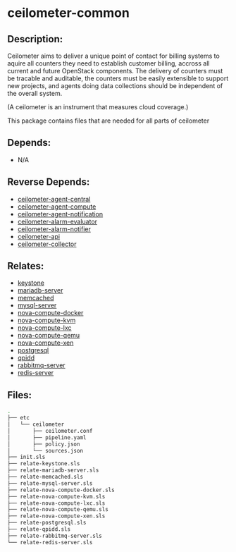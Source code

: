 # ceilometer-common

## Description:

Ceilometer aims to deliver a unique point of contact for billing systems to aquire all counters they need to establish  customer billing, accross all current and future OpenStack components. The delivery of counters must be tracable and auditable, the counters must be easily extensible to support new projects, and agents doing data collections should be independent of the overall system.

(A ceilometer is an instrument that measures cloud coverage.)

This package contains files that are needed for all parts of ceilometer

## Depends:

  -  N/A

## Reverse Depends:

  -  [ceilometer-agent-central](/salt/ceilometer-agent-central)
  -  [ceilometer-agent-compute](/salt/ceilometer-agent-compute)
  -  [ceilometer-agent-notification](/salt/ceilometer-agent-notification)
  -  [ceilometer-alarm-evaluator](/salt/ceilometer-alarm-evaluator)
  -  [ceilometer-alarm-notifier](/salt/ceilometer-alarm-notifier)
  -  [ceilometer-api](/salt/ceilometer-api)
  -  [ceilometer-collector](/salt/ceilometer-collector)

## Relates:

  -  [keystone](/salt/keystone)
  -  [mariadb-server](/salt/mariadb-server)
  -  [memcached](/salt/memcached)
  -  [mysql-server](/salt/mysql-server)
  -  [nova-compute-docker](/salt/nova-compute-docker)
  -  [nova-compute-kvm](/salt/nova-compute-kvm)
  -  [nova-compute-lxc](/salt/nova-compute-lxc)
  -  [nova-compute-qemu](/salt/nova-compute-qemu)
  -  [nova-compute-xen](/salt/nova-compute-xen)
  -  [postgresql](/salt/postgresql)
  -  [qpidd](/salt/qpidd)
  -  [rabbitmq-server](/salt/rabbitmq-server)
  -  [redis-server](/salt/redis-server)

## Files:

```bash
.
├── etc
│   └── ceilometer
│       ├── ceilometer.conf
│       ├── pipeline.yaml
│       ├── policy.json
│       └── sources.json
├── init.sls
├── relate-keystone.sls
├── relate-mariadb-server.sls
├── relate-memcached.sls
├── relate-mysql-server.sls
├── relate-nova-compute-docker.sls
├── relate-nova-compute-kvm.sls
├── relate-nova-compute-lxc.sls
├── relate-nova-compute-qemu.sls
├── relate-nova-compute-xen.sls
├── relate-postgresql.sls
├── relate-qpidd.sls
├── relate-rabbitmq-server.sls
└── relate-redis-server.sls
```
